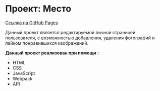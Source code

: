 # Проект: Место

[Ссылка на GitHub Pages](https://psk888.github.io/mesto/)

Данный проект является редактируемой личной страницей пользователя, с возможностью добавления, удаления фотографий и лайком понравившихся изображений.

**Данный проект реализован при помощи :**
* HTML
* CSS
* JavaScript
* Webpack
* API






